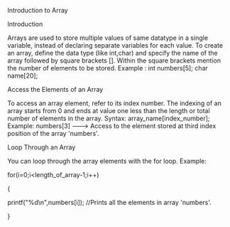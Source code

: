 Introduction to Array

Introduction

Arrays are used to store multiple values of same datatype in a single variable, instead of declaring separate variables for each value.
To create an array, define the data type (like int,char) and specify the name of the array followed by square brackets []. Within the square brackets mention the number of elements to be stored.
Example :
int numbers[5];
char name[20]; 

Access the Elements of an Array

To access an array element, refer to its index number.
The indexing of an array starts from 0 and ends at value one less than the length or total number of elements in the array.
Syntax: array_name[index_number];
Example: numbers[3] ---> Access to the element stored at third index position of the array 'numbers'.

Loop Through an Array

You can loop through the array elements with the for loop.
Example:

for(i=0;i<length_of_array-1;i++)

{

printf("%d\n",numbers[i]); //Prints all the elements in array 'numbers'.

}
